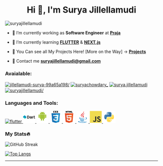 <h1 align="center">Hi 👋, I'm Surya Jillellamudi</h1>

<p align="left"> <img src="https://komarev.com/ghpvc/?username=jillellamudisurya&label=Profile%20views&color=brightgreen&style=flat" alt="suryajillellamudi" /> </p>

- 🔭 I’m currently working as **Software Engineer** at <a href="https://praja.buzz/" target="_blank">**Praja**</a>

- 🌱 I’m currently learning <a href="https://flutter.dev/?gclsrc=ds&gclsrc=ds" target="_blank" rel="noopener noreferrer">**FLUTTER**</a> & <a href="https://nextjs.org/docs" target="_blank"> **NEXT.js**</a>

- 📁 You Can see all My Projects Here! [More on the Way] -> <a href="https://github.com/jillellamudisurya?tab=repositories" target="_blank" rel="noopener noreferrer">**Projects**</a> 

- 📧 Contact me **suryajillellamudi@gmail.com**

<h3 align="left">Avaialable:</h3>
<p align="left">

<a href="https://www.linkedin.com/in/suryajillellamudi" target="_blank"><img align="center" src="https://raw.githubusercontent.com/rahuldkjain/github-profile-readme-generator/master/src/images/icons/Social/linked-in-alt.svg" alt="jillellamudi-surya-99a65a198/" height="30" width="40" title="LinkedIn" /></a>
  <a href="https://twitter.com/suryachowdary_" target="_blank"><img align="center" src="https://raw.githubusercontent.com/rahuldkjain/github-profile-readme-generator/master/src/images/icons/Social/twitter.svg" alt="suryachowdary_" height="30" width="40" title="Twitter"/></a>
<a href="https://fb.com/surya.jillellamudi" target="_blank"><img align="center" src="https://raw.githubusercontent.com/rahuldkjain/github-profile-readme-generator/master/src/images/icons/Social/facebook.svg" alt="surya.jillellamudi" height="30" width="40" title="facebook" /></a>
<a href="https://instagram.com/suryajillellamudi/" target="blank"><img align="center" src="https://raw.githubusercontent.com/rahuldkjain/github-profile-readme-generator/master/src/images/icons/Social/instagram.svg" alt="suryajillellamudi/" height="30" width="40" title="Instagram" /></a>
</p>

<h3 align="left">Languages and Tools:</h3>
<p align="left"> 
<a href="https://flutter.dev" target="_blank"> <img src="https://www.vectorlogo.zone/logos/flutterio/flutterio-icon.svg" alt="flutter" width="40" height="40" title="Flutter"/> </a> 
<a href="https://dart.dev/" target="_blank"> <img src="https://raw.githubusercontent.com/devicons/devicon/master/icons/dart/dart-original-wordmark.svg" alt="dart" width="40" height="40" title="Dart"/> </a> 
<a href="https://developer.android.com" target="_blank"> <img src="https://raw.githubusercontent.com/devicons/devicon/master/icons/android/android-original-wordmark.svg" alt="android" width="40" height="40" title="Android"/> </a> 
<a href="https://www.w3schools.com/css/" target="_blank"> <img src="https://raw.githubusercontent.com/devicons/devicon/master/icons/css3/css3-original-wordmark.svg" alt="css3" width="40" height="40" title="CSS3"/> </a> 
<a href="https://www.w3.org/html/" target="_blank"> <img src="https://raw.githubusercontent.com/devicons/devicon/master/icons/html5/html5-original-wordmark.svg" alt="html5" width="40" height="40" title="HTML"/> </a> 
<a href="https://www.java.com" target="_blank"> <img src="https://raw.githubusercontent.com/devicons/devicon/master/icons/java/java-original.svg" alt="java" width="40" height="40" title="Java"/> </a> 
<a href="https://developer.mozilla.org/en-US/docs/Web/JavaScript" target="_blank"> <img src="https://raw.githubusercontent.com/devicons/devicon/master/icons/javascript/javascript-original.svg" alt="javascript" width="40" height="40" title="Java Script"/> </a> 
<a href="https://www.python.org" target="_blank"> <img src="https://raw.githubusercontent.com/devicons/devicon/master/icons/python/python-original.svg" alt="python" width="40" height="40" title="Python"/> </a> </p>

<!-- <p><img align="left" src="https://github-readme-stats.vercel.app/api/top-langs?username=jillellamudisurya&show_icons=true&locale=en&layout=compact" alt="jillellamudisurya" /></p>

<p>&nbsp;<img align="center" src="https://github-readme-stats.vercel.app/api?username=jillellamudisurya&show_icons=true&locale=en" alt="jillellamudisurya" /></p> -->

### My Stats🔥
![GitHub Streak](http://github-readme-streak-stats.herokuapp.com?user=jillellamudisurya&theme=dark&background=000000)

[![Top Langs](https://github-readme-stats.vercel.app/api/top-langs/?username=jillellamudisurya&layout=compact&theme=vision-friendly-dark)](https://github.com/anuraghazra/github-readme-stats)

---
